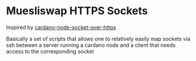 # Muesliswap HTTPS Sockets

Inspired by [cardano-node-socket-over-https](https://gimbalabs.com/dandelion/endpoints/cardano-node-socket)

Basically a set of scripts that allows one to relatively easily map sockets via ssh between a server running a cardano node and a client that needs access to the corresponding socket
